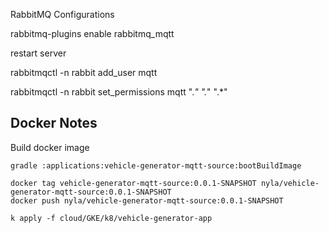 

RabbitMQ Configurations

rabbitmq-plugins enable rabbitmq_mqtt

restart server



rabbitmqctl -n rabbit add_user mqtt

rabbitmqctl -n rabbit set_permissions mqtt ".*" ".*" ".*"



## Docker Notes


Build docker image

```shell
gradle :applications:vehicle-generator-mqtt-source:bootBuildImage
```

```shell script
docker tag vehicle-generator-mqtt-source:0.0.1-SNAPSHOT nyla/vehicle-generator-mqtt-source:0.0.1-SNAPSHOT 
docker push nyla/vehicle-generator-mqtt-source:0.0.1-SNAPSHOT
```


```shell
k apply -f cloud/GKE/k8/vehicle-generator-app
```


